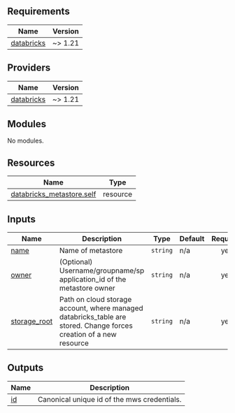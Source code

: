 <!-- BEGIN_TF_DOCS -->
## Requirements

| Name | Version |
|------|---------|
| <a name="requirement_databricks"></a> [databricks](#requirement\_databricks) | ~> 1.21 |

## Providers

| Name | Version |
|------|---------|
| <a name="provider_databricks"></a> [databricks](#provider\_databricks) | ~> 1.21 |

## Modules

No modules.

## Resources

| Name | Type |
|------|------|
| [databricks_metastore.self](https://registry.terraform.io/providers/databricks/databricks/latest/docs/resources/metastore) | resource |

## Inputs

| Name | Description | Type | Default | Required |
|------|-------------|------|---------|:--------:|
| <a name="input_name"></a> [name](#input\_name) | Name of metastore | `string` | n/a | yes |
| <a name="input_owner"></a> [owner](#input\_owner) | (Optional) Username/groupname/sp application\_id of the metastore owner | `string` | n/a | yes |
| <a name="input_storage_root"></a> [storage\_root](#input\_storage\_root) | Path on cloud storage account, where managed databricks\_table are stored. Change forces creation of a new resource | `string` | n/a | yes |

## Outputs

| Name | Description |
|------|-------------|
| <a name="output_id"></a> [id](#output\_id) | Canonical unique id of the mws credentials. |
<!-- END_TF_DOCS -->